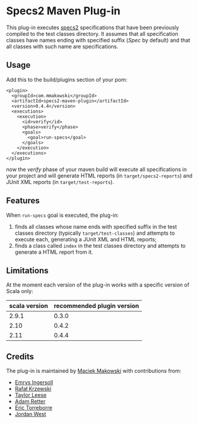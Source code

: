 Specs2 Maven Plug-in
====================

This plug-in executes [specs2](http://etorreborre.github.com/specs2/) specifications that have been previously 
compiled to the test classes directory. It assumes that all specification classes have names ending with specified
suffix (_Spec_ by default) and that all classes with such name are specifications.

Usage
-----

Add this to the build/plugins section of your pom:

    <plugin>
      <groupId>com.mmakowski</groupId>
      <artifactId>specs2-maven-plugin</artifactId>
      <version>0.4.4</version>
      <executions>
        <execution>
          <id>verify</id>
          <phase>verify</phase>
          <goals>
            <goal>run-specs</goal>
          </goals>
        </execution>
      </executions>
    </plugin>

now the _verify_ phase of your maven build will execute all specifications in your project and will generate HTML 
reports (in `target/specs2-reports`) and JUnit XML reports (in `target/test-reports`).

Features
--------

When `run-specs` goal is executed, the plug-in:
  
  1. finds all classes whose name ends with specified suffix in the test classes directory (typically `target/test-classes`) 
     and attempts to execute each, generating a JUnit XML and HTML reports;
  2. finds a class called `index` in the test classes directory and attempts to generate a HTML report from it.

Limitations
-----------

At the moment each version of the plug-in works with a specific version of Scala only:

<table>
<thead>
  <tr><th>scala version</th><th>recommended plugin version</th></tr>
</thead>
<tbody>
  <tr><td>2.9.1         </td><td>0.3.0                     </td></tr>
  <tr><td>2.10          </td><td>0.4.2                     </td></tr>
  <tr><td>2.11	        </td><td>0.4.4                     </td></tr>
</tbody>
</table>

Credits
-------

The plug-in is maintained by [Maciek Makowski](https://github.com/mmakowski) with contributions from:

* [Emrys Ingersoll](https://github.com/wemrysi)
* [Rafał Krzewski](https://github.com/rkrzewski)
* [Taylor Leese](https://github.com/taylorleese)
* [Adam Retter](https://github.com/adamretter)
* [Eric Torreborre](https://github.com/etorreborre)
* [Jordan West](https://github.com/jrwest)
